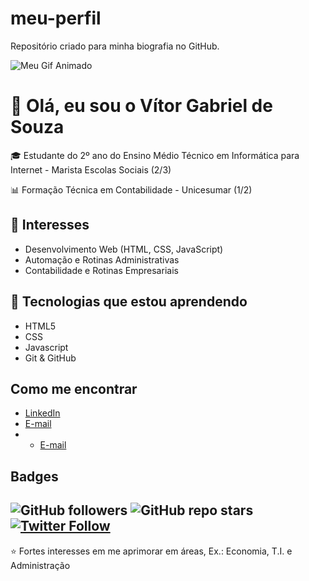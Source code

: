 # meu-perfil
Repositório criado para minha biografia no GitHub.

![Meu Gif Animado](https://media3.giphy.com/media/v1.Y2lkPTc5MGI3NjExY3NocTkyZ3RyMndidmg5bzV2Y2hwZXExNXphdG9id3M1ajJpeG9odCZlcD12MV9pbnRlcm5hbF9naWZfYnlfaWQmY3Q9Zw/VeT5jhseHD0W3dI7de/giphy.gif)

# 👋 Olá, eu sou o Vítor Gabriel de Souza

🎓 Estudante do 2º ano do Ensino Médio Técnico em Informática para Internet - Marista Escolas Sociais (2/3)  

📊 Formação Técnica em Contabilidade - Unicesumar (1/2)   

## 🌟 Interesses
- Desenvolvimento Web (HTML, CSS, JavaScript)  
- Automação e Rotinas Administrativas  
- Contabilidade e Rotinas Empresariais  

## 🔧 Tecnologias que estou aprendendo
- HTML5  
- CSS
- Javascript  
- Git & GitHub  

## Como me encontrar
- [LinkedIn](https://www.linkedin.com/in/vitor-souza-018a8125b?utm_source=share&utm_campaign=share_via&utm_content=profile&utm_medium=android_app)
- [E-mail](vitorgabrieldesouza2019@gmail.com)
- - [E-mail](gabriel.souza.vitor1809@escola.pr.gov.be)   

## Badges 

![GitHub followers](https://img.shields.io/github/followers/VitorSouza?style=social)
![GitHub repo stars](https://img.shields.io/github/stars/VitorSouza?style=social)
[![Twitter Follow](https://img.shields.io/twitter/follow/seuusuario?style=social)](https://twitter.com/seuusuario)
--
⭐ Fortes interesses em me aprimorar em áreas, Ex.: Economia, T.I. e Administração
